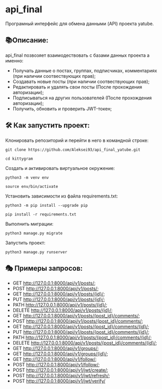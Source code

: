 # api_final
Програмный интерфейс для обмена данными (API) проекта yatube.

## :books:Описание:
api_final позвозяет взаимодествовать с базами данных проекта а именно:

  - Получать данные о постах, группах, подписчиках, комментариях (при наличии соотвествующих прав);
  - Создавать новые посты (при наличии соотвествующих прав);
  - Редактировать и удалять свои посты (После прохождения авторизации);
  - Подписываться на других пользователей (После прохождения авторизации);
  - Получить, обновить и проверить JWT-токен;


## :hammer_and_wrench: Как запустить проект:

Клонировать репозиторий и перейти в него в командной строке:
```
git clone https://github.com/Aleksei93/api_final_yatube.git
```
```
cd kittygram
```
Cоздать и активировать виртуальное окружение:
```
python3 -m venv env
```
```
source env/bin/activate
```
Установить зависимости из файла requirements.txt:
```
python3 -m pip install --upgrade pip
```
```
pip install -r requirements.txt
```
Выполнить миграции:
```
python3 manage.py migrate
```
Запустить проект:
```
python3 manage.py runserver
```

## :performing_arts: Примеры запросов:

  - GET http://127.0.0.1:8000/api/v1/posts/;
  - POST http://127.0.0.1:8000/api/v1/posts/;
  - GET http://127.0.0.1:8000/api/v1/posts/{id}/;
  - PUT http://127.0.0.1:8000/api/v1/posts/{id}/;
  - PATH http://127.0.0.1:8000/api/v1/posts/{id}/;
  - DELETE http://127.0.0.1:8000/api/v1/posts/{id}/;
  - GET http://127.0.0.1:8000/api/v1/posts/{post_id}/comments/;
  - POST http://127.0.0.1:8000/api/v1/posts/{post_id}/comments/;
  - GET http://127.0.0.1:8000/api/v1/posts/{post_id}/comments/{id}/;
  - PUT http://127.0.0.1:8000/api/v1/posts/{post_id}/comments/{id}/;
  - PATH http://127.0.0.1:8000/api/v1/posts/{post_id}/comments/{id}/;
  - DELETE http://127.0.0.1:8000/api/v1/posts/{post_id}/comments/{id}/;
  - GET http://127.0.0.1:8000/api/v1/groups/;
  - GET http://127.0.0.1:8000/api/v1/groups/{id}/;
  - GET http://127.0.0.1:8000/api/v1/follow/;
  - POST http://127.0.0.1:8000/api/v1/follow/;
  - POST http://127.0.0.1:8000/api/v1/jwt/create/;
  - POST http://127.0.0.1:8000/api/v1/jwt/refresh/;
  - POST http://127.0.0.1:8000/api/v1/jwt/verify/
  

  
  
  
  
